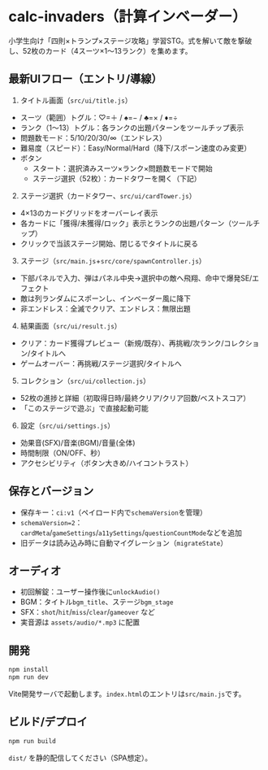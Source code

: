 # calc-invaders（計算インベーダー）

小学生向け「四則×トランプ×ステージ攻略」学習STG。式を解いて敵を撃破し、52枚のカード（4スーツ×1〜13ランク）を集めます。

## 最新UIフロー（エントリ/導線）

1) タイトル画面（`src/ui/title.js`）
- スーツ（範囲）トグル：♡=＋ / ♠=− / ♣=× / ♦=÷
- ランク（1〜13）トグル：各ランクの出題パターンをツールチップ表示
- 問題数モード：5/10/20/30/∞（エンドレス）
- 難易度（スピード）：Easy/Normal/Hard（降下/スポーン速度のみ変更）
- ボタン
  - スタート：選択済みスーツ×ランク×問題数モードで開始
  - ステージ選択（52枚）：カードタワーを開く（下記）

2) ステージ選択（カードタワー、`src/ui/cardTower.js`）
- 4×13のカードグリッドをオーバーレイ表示
- 各カードに「獲得/未獲得/ロック」表示とランクの出題パターン（ツールチップ）
- クリックで当該ステージ開始、閉じるでタイトルに戻る

3) ステージ（`src/main.js`+`src/core/spawnController.js`）
- 下部パネルで入力、弾はパネル中央→選択中の敵へ飛翔、命中で爆発SE/エフェクト
- 敵は列ランダムにスポーンし、インベーダー風に降下
- 非エンドレス：全滅でクリア、エンドレス：無限出題

4) 結果画面（`src/ui/result.js`）
- クリア：カード獲得プレビュー（新規/既存）、再挑戦/次ランク/コレクション/タイトルへ
- ゲームオーバー：再挑戦/ステージ選択/タイトルへ

5) コレクション（`src/ui/collection.js`）
- 52枚の進捗と詳細（初取得日時/最終クリア/クリア回数/ベストスコア）
- 「このステージで遊ぶ」で直接起動可能

6) 設定（`src/ui/settings.js`）
- 効果音(SFX)/音楽(BGM)/音量(全体)
- 時間制限（ON/OFF、秒）
- アクセシビリティ（ボタン大きめ/ハイコントラスト）

## 保存とバージョン

- 保存キー：`ci:v1`（ペイロード内で`schemaVersion`を管理）
- `schemaVersion=2`：`cardMeta`/`gameSettings`/`a11ySettings`/`questionCountMode`などを追加
- 旧データは読み込み時に自動マイグレーション（`migrateState`）

## オーディオ

- 初回解錠：ユーザー操作後に`unlockAudio()`
- BGM：タイトル`bgm_title`、ステージ`bgm_stage`
- SFX：`shot`/`hit`/`miss`/`clear`/`gameover` など
- 実音源は `assets/audio/*.mp3` に配置

## 開発

```bash
npm install
npm run dev
```

Vite開発サーバで起動します。`index.html`のエントリは`src/main.js`です。

## ビルド/デプロイ

```bash
npm run build
```

`dist/` を静的配信してください（SPA想定）。